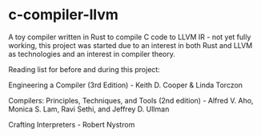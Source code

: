 # c-compiler-llvm
A toy compiler written in Rust to compile C code to LLVM IR - not yet fully working, this project was started due to an interest in both Rust and LLVM as technologies and an interest in compiler theory. 

Reading list for before and during this project:

Engineering a Compiler (3rd Edition) - Keith D. Cooper & Linda Torczon

Compilers: Principles, Techniques, and Tools (2nd edition) - Alfred V. Aho, Monica S. Lam, Ravi Sethi, and Jeffrey D. Ullman 

Crafting Interpreters - Robert Nystrom
